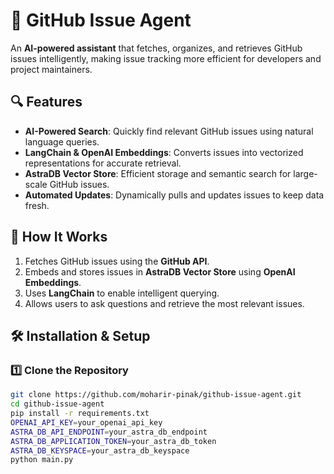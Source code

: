# 🚀 GitHub Issue Agent  

An **AI-powered assistant** that fetches, organizes, and retrieves GitHub issues intelligently, making issue tracking more efficient for developers and project maintainers.  

## 🔍 Features  
- **AI-Powered Search**: Quickly find relevant GitHub issues using natural language queries.  
- **LangChain & OpenAI Embeddings**: Converts issues into vectorized representations for accurate retrieval.  
- **AstraDB Vector Store**: Efficient storage and semantic search for large-scale GitHub issues.  
- **Automated Updates**: Dynamically pulls and updates issues to keep data fresh.  

## 📌 How It Works  
1. Fetches GitHub issues using the **GitHub API**.  
2. Embeds and stores issues in **AstraDB Vector Store** using **OpenAI Embeddings**.  
3. Uses **LangChain** to enable intelligent querying.  
4. Allows users to ask questions and retrieve the most relevant issues.  

## 🛠 Installation & Setup  

### 1️⃣ Clone the Repository  
```bash
git clone https://github.com/moharir-pinak/github-issue-agent.git
cd github-issue-agent
pip install -r requirements.txt
OPENAI_API_KEY=your_openai_api_key
ASTRA_DB_API_ENDPOINT=your_astra_db_endpoint
ASTRA_DB_APPLICATION_TOKEN=your_astra_db_token
ASTRA_DB_KEYSPACE=your_astra_db_keyspace
python main.py
